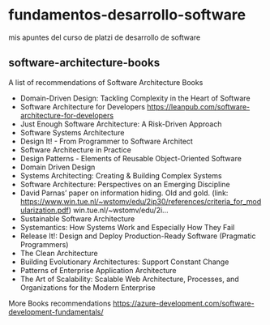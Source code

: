 # fundamentos-desarrollo-software
mis apuntes del curso de platzi de desarrollo de software


## software-architecture-books

A list of recommendations of Software Architecture Books

- Domain-Driven Design: Tackling Complexity in the Heart of Software
- Software Architecture for Developers https://leanpub.com/software-architecture-for-developers
- Just Enough Software Architecture: A Risk-Driven Approach
- Software Systems Architecture 
- Design It! - From Programmer to Software Architect
- Software Architecture in Practice
- Design Patterns - Elements of Reusable Object-Oriented Software
- Domain Driven Design
- Systems Architecting: Creating & Building Complex Systems 
- Software Architecture: Perspectives on an Emerging Discipline 
- David Parnas’ paper on information hiding. Old and gold. 
(link: https://www.win.tue.nl/~wstomv/edu/2ip30/references/criteria_for_modularization.pdf) win.tue.nl/~wstomv/edu/2i…
- Sustainable Software Architecture
- Systemantics: How Systems Work and Especially How They Fail 
- Release It!: Design and Deploy Production-Ready Software (Pragmatic Programmers) 
- The Clean Architecture
- Building Evolutionary Architectures: Support Constant Change
- Patterns of Enterprise Application Architecture
- The Art of Scalability: Scalable Web Architecture, Processes, and Organizations for the Modern Enterprise


More Books recommendations
https://azure-development.com/software-development-fundamentals/
